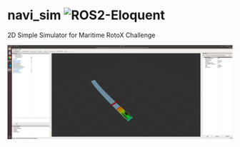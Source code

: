 # navi_sim ![ROS2-Eloquent](https://github.com/OUXT-Polaris/navi_sim/workflows/ROS2-Eloquent/badge.svg)

2D Simple Simulator for Maritime RotoX Challenge

![rviz](img/navi_sim.png "rviz")